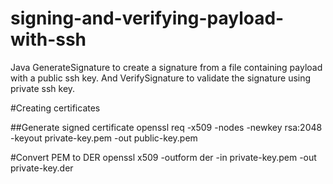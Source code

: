 # signing-and-verifying-payload-with-ssh
Java GenerateSignature to create a signature from a file containing payload with a public ssh key.
And VerifySignature to validate the signature using private ssh key. 

#Creating certificates

##Generate signed certificate
openssl req -x509 -nodes -newkey rsa:2048 -keyout private-key.pem -out public-key.pem

#Convert PEM to DER
openssl x509 -outform der -in private-key.pem -out private-key.der
